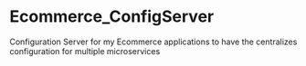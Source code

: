 # Ecommerce_ConfigServer
Configuration Server for my Ecommerce applications to have the centralizes configuration for multiple microservices
